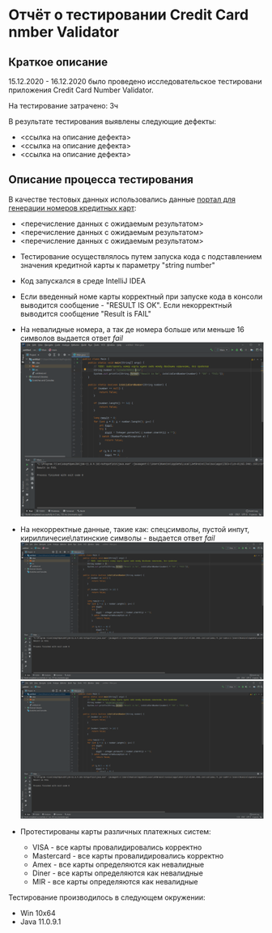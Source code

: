 # Отчёт о тестировании Credit Card nmber Validator

## Краткое описание

15.12.2020 - 16.12.2020 было проведено исследовательское тестировани приложения Credit Card Number Validator.

На тестирование затрачено: 3ч

В результате тестирования выявлены следующие дефекты:
* <ссылка на описание дефекта>
* <ссылка на описание дефекта>
* <ссылка на описание дефекта>

## Описание процесса тестирования



В качестве тестовых данных использовались данные [портал для генерации номеров кредитных карт](https://creditcardgenerator.in):

* <перечисление данных с ожидаемым результатом>
* <перечисление данных с ожидаемым результатом>
* <перечисление данных с ожидаемым результатом>

- Тестирование осуществлялось путем запуска кода с подставлением значения кредитной карты  к параметру "string number"

- Код запускался в среде IntelliJ IDEA

- Если введенный номе карты корректный при запуске кода в консоли выводится сообщение - "RESULT IS OK". Если некорректный выводится сообщение "Result is FAIL"

- На невалидные номера, а так де номера больше или меньше 16 символов выдается ответ _fail_
![](files/card_symb_n_mask.png)

- На некорректные данные, такие как: спецсимволы, пустой инпут, кирилличесие\латинские символы - выдается ответ _fail_
![](files/card_empt.png)
![](files/card_symb_frm.png)

- Протестированы карты различных платежных систем:
    - VISA - все карты провалидировались корректно
    - Mastercard -  все карты провалидировались корректно
    - Amex - все карты определяются как невалидные
    - Diner - все карты определяются как невалидные
    - MIR - все карты определяются как невалидные



Тестирование производилось в следующем окружении:
* Win 10x64
* Java 11.0.9.1
